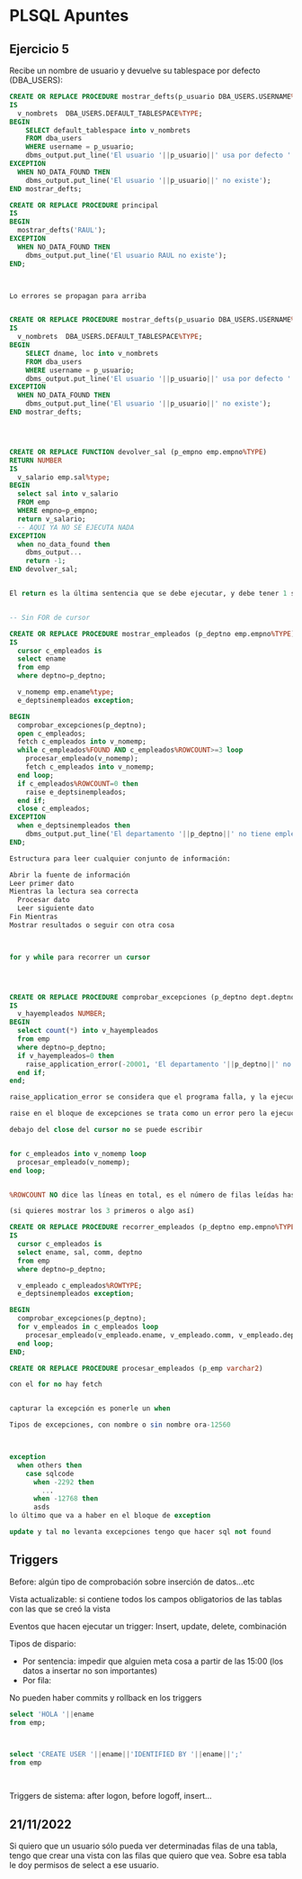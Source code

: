 # PLSQL Apuntes

## Ejercicio 5 

Recibe un nombre de usuario y devuelve su tablespace por defecto (DBA_USERS):

```sql
CREATE OR REPLACE PROCEDURE mostrar_defts(p_usuario DBA_USERS.USERNAME%TYPE)
IS
  v_nombrets  DBA_USERS.DEFAULT_TABLESPACE%TYPE;
BEGIN
    SELECT default_tablespace into v_nombrets
    FROM dba_users
    WHERE username = p_usuario;
    dbms_output.put_line('El usuario '||p_usuario||' usa por defecto '||vnombrets);
EXCEPTION
  WHEN NO_DATA_FOUND THEN
    dbms_output.put_line('El usuario '||p_usuario||' no existe');
END mostrar_defts;

CREATE OR REPLACE PROCEDURE principal
IS
BEGIN
  mostrar_defts('RAUL');
EXCEPTION
  WHEN NO_DATA_FOUND THEN
    dbms_output.put_line('El usuario RAUL no existe');
END;



Lo errores se propagan para arriba


CREATE OR REPLACE PROCEDURE mostrar_defts(p_usuario DBA_USERS.USERNAME%TYPE)
IS
  v_nombrets  DBA_USERS.DEFAULT_TABLESPACE%TYPE;
BEGIN
    SELECT dname, loc into v_nombrets
    FROM dba_users
    WHERE username = p_usuario;
    dbms_output.put_line('El usuario '||p_usuario||' usa por defecto '||vnombrets);
EXCEPTION
  WHEN NO_DATA_FOUND THEN
    dbms_output.put_line('El usuario '||p_usuario||' no existe');
END mostrar_defts;




CREATE OR REPLACE FUNCTION devolver_sal (p_empno emp.empno%TYPE)
RETURN NUMBER
IS
  v_salario emp.sal%type;
BEGIN
  select sal into v_salario
  FROM emp
  WHERE empno=p_empno;
  return v_salario;
  -- AQUI YA NO SE EJECUTA NADA
EXCEPTION
  when no_data_found then
    dbms_output...
    return -1;
END devolver_sal;


El return es la última sentencia que se debe ejecutar, y debe tener 1 solo return


-- Sin FOR de cursor

CREATE OR REPLACE PROCEDURE mostrar_empleados (p_deptno emp.empno%TYPE)
IS
  cursor c_empleados is
  select ename
  from emp
  where deptno=p_deptno;

  v_nomemp emp.ename%type;
  e_deptsinempleados exception;

BEGIN
  comprobar_excepciones(p_deptno);
  open c_empleados;
  fetch c_empleados into v_nomemp;
  while c_empleados%FOUND AND c_empleados%ROWCOUNT>=3 loop
    procesar_empleado(v_nomemp);
    fetch c_empleados into v_nomemp;
  end loop;
  if c_empleados%ROWCOUNT=0 then
    raise e_deptsinempleados;
  end if;
  close c_empleados;
EXCEPTION
  when e_deptsinempleados then
    dbms_output.put_line('El departamento '||p_deptno||' no tiene empleados');
END;

Estructura para leer cualquier conjunto de información:

Abrir la fuente de información
Leer primer dato
Mientras la lectura sea correcta
  Procesar dato
  Leer siguiente dato
Fin Mientras
Mostrar resultados o seguir con otra cosa



for y while para recorrer un cursor




CREATE OR REPLACE PROCEDURE comprobar_excepciones (p_deptno dept.deptno%TYPE)
IS
  v_hayempleados NUMBER;
BEGIN
  select count(*) into v_hayempleados
  from emp
  where deptno=p_deptno;
  if v_hayempleados=0 then
    raise_application_error(-20001, 'El departamento '||p_deptno||' no tiene empleados');
  end if;
end;

raise_application_error se considera que el programa falla, y la ejecución se parará

raise en el bloque de excepciones se trata como un error pero la ejecución sigue

debajo del close del cursor no se puede escribir


for c_empleados into v_nomemp loop
  procesar_empleado(v_nomemp);
end loop;


%ROWCOUNT NO dice las líneas en total, es el número de filas leídas hasta ese momento

(si quieres mostrar los 3 primeros o algo así)

CREATE OR REPLACE PROCEDURE recorrer_empleados (p_deptno emp.empno%TYPE)
IS
  cursor c_empleados is
  select ename, sal, comm, deptno
  from emp
  where deptno=p_deptno;

  v_empleado c_empleados%ROWTYPE;
  e_deptsinempleados exception;

BEGIN
  comprobar_excepciones(p_deptno);
  for v_empleados in c_empleados loop
    procesar_empleado(v_empleado.ename, v_empleado.comm, v_empleado.deptno);
  end loop;
END;

CREATE OR REPLACE PROCEDURE procesar_empleados (p_emp varchar2)

con el for no hay fetch


capturar la excepción es ponerle un when

Tipos de excepciones, con nombre o sin nombre ora-12560



exception
  when others then
    case sqlcode
      when -2292 then
        ...
      when -12768 then
      asds
lo último que va a haber en el bloque de exception

update y tal no levanta excepciones tengo que hacer sql not found
```

## Triggers

Before: algún tipo de comprobación sobre inserción de datos...etc

Vista actualizable: si contiene todos los campos obligatorios de las tablas con las que se creó la vista

Eventos que hacen ejecutar un trigger: Insert, update, delete, combinación

Tipos de dispario:

- Por sentencia: impedir que alguien meta cosa a partir de las 15:00 (los datos a insertar no son importantes)
- Por fila: 

No pueden haber commits y rollback en los triggers



```sql
select 'HOLA '||ename
from emp;



select 'CREATE USER '||ename||'IDENTIFIED BY '||ename||';'
from emp




```

Triggers de sistema: after logon, before logoff, insert...


## 21/11/2022

Si quiero que un usuario sólo pueda ver determinadas filas de una tabla, tengo que crear una vista con las filas que quiero que vea.
Sobre esa tabla le doy permisos de select a ese usuario.




